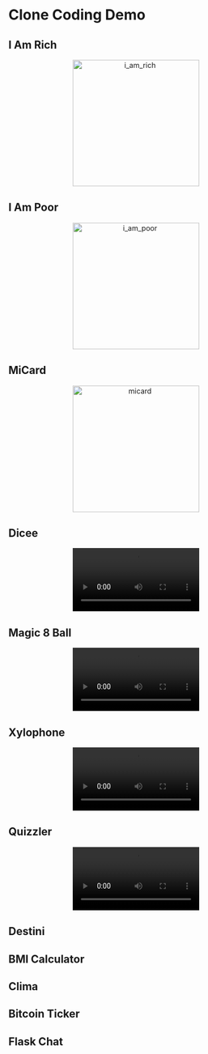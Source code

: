 # Clone Coding Demo

## I Am Rich
<div align="center">
    <img width="250" alt="i_am_rich" src="https://user-images.githubusercontent.com/81610017/213898723-2db52441-07c3-42e4-99bb-23676ff561f4.png">
</div>

## I Am Poor
<div align="center">
    <img width="250" alt="i_am_poor" src="https://user-images.githubusercontent.com/81610017/213898560-4b1b69d4-ba3d-4ab8-9ca0-3a1282d35c54.png">
</div>

## MiCard
<div align="center">
    <img width="250" alt="micard" src="https://user-images.githubusercontent.com/81610017/213898389-e6f61f40-41f3-4795-8c59-35e8d2364d44.png">
</div>

## Dicee
<div align="center">
    <video controls="controls" width="250" src="https://user-images.githubusercontent.com/81610017/213898769-72a81dce-7a0e-4aed-a537-355ef0e85562.mov"></video>
</div>

## Magic 8 Ball
<div align="center">
    <video controls="controls" width="250" src="https://user-images.githubusercontent.com/81610017/213898686-1ea265b5-6d67-49b2-828a-5aee927bf2f1.mov"></video>
</div>

## Xylophone
<div align="center"> 
    <video controls="controls" width="250" src="https://user-images.githubusercontent.com/81610017/213876340-e3d196e1-2875-461b-a24f-a7c11ae66fa8.mov"></video>
</div>

## Quizzler
<div align="center">
    <video controls="controls" width="250" src="https://user-images.githubusercontent.com/81610017/213913475-d3b02463-445d-450b-ae85-41cc52c7cb36.mov"></video>
</div>

## Destini
<div align="center">
</div>

## BMI Calculator
<div align="center">
</div>

## Clima
<div align="center"> 
</div>

## Bitcoin Ticker
<div align="center"> 
</div>

## Flask Chat
<div align="center">
</div>
